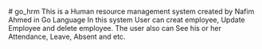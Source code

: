 #   g o _ h r m 
 
 This is a Human resource management system created by Nafim Ahmed in Go Language
In this system User can creat employee, Update Employee and delete employee. The user also can See his or her Attendance, Leave, Absent and etc.
